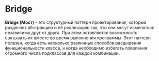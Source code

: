 # Bridge 

**Bridge (Мост)** - это структурный паттерн проектирования, который разделяет абстракцию и её реализацию так, 
что они могут изменяться независимо друг от друга. При этом оставляется возможность связывать 
их вместе во время выполнения программы. Этот паттерн полезен, 
когда есть несколько различных способов расширения функциональности класса, 
и когда необходимо избегать появления огромного числа подклассов для каждой комбинации.